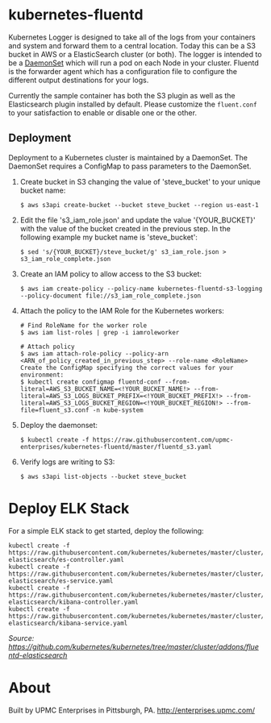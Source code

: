 # kubernetes-fluentd

Kubernetes Logger is designed to take all of the logs from your containers and system and forward them to a central location. Today this can be a S3 bucket in AWS or a ElasticSearch cluster (or both). The logger is intended to be a [DaemonSet](https://kubernetes.io/docs/concepts/workloads/controllers/daemonset/) which will run a pod on each Node in your cluster. Fluentd is the forwarder agent which has a configuration file to configure the different output destinations for your logs. 

Currently the sample container has both the S3 plugin as well as the Elasticsearch plugin installed by default. Please customize the `fluent.conf` to your satisfaction to enable or disable one or the other. 

## Deployment

Deployment to a Kubernetes cluster is maintained by a DaemonSet. The DaemonSet requires a ConfigMap to pass parameters to the DaemonSet. 

1. Create bucket in S3 changing the value of 'steve_bucket' to your unique bucket name:
    ```
    $ aws s3api create-bucket --bucket steve_bucket --region us-east-1
    ```

2. Edit the file 's3_iam_role.json' and update the value '{YOUR_BUCKET}' with the value of the bucket created in the previous step. In the following example my bucket name is 'steve_bucket':
    ```
    $ sed 's/{YOUR_BUCKET}/steve_bucket/g' s3_iam_role.json > s3_iam_role_complete.json
    ```

3. Create an IAM policy to allow access to the S3 bucket:
    ```
    $ aws iam create-policy --policy-name kubernetes-fluentd-s3-logging --policy-document file://s3_iam_role_complete.json
    ```

4. Attach the policy to the IAM Role for the Kubernetes workers:
    ```
    # Find RoleName for the worker role
    $ aws iam list-roles | grep -i iamroleworker
    
    # Attach policy
    $ aws iam attach-role-policy --policy-arn <ARN_of_policy_created_in_previous_step> --role-name <RoleName>
    Create the ConfigMap specifying the correct values for your environment:
    $ kubectl create configmap fluentd-conf --from-literal=AWS_S3_BUCKET_NAME=<!YOUR_BUCKET_NAME!> --from-literal=AWS_S3_LOGS_BUCKET_PREFIX=<!YOUR_BUCKET_PREFIX!> --from-literal=AWS_S3_LOGS_BUCKET_REGION=<!YOUR_BUCKET_REGION!> --from-file=fluent_s3.conf -n kube-system
    ```

5. Deploy the daemonset:
    ```
    $ kubectl create -f https://raw.githubusercontent.com/upmc-enterprises/kubernetes-fluentd/master/fluentd_s3.yaml
    ```

6.  Verify logs are writing to S3:
    ```
    $ aws s3api list-objects --bucket steve_bucket
    ```

# Deploy ELK Stack

For a simple ELK stack to get started, deploy the following:

```
kubectl create -f https://raw.githubusercontent.com/kubernetes/kubernetes/master/cluster/addons/fluentd-elasticsearch/es-controller.yaml
kubectl create -f https://raw.githubusercontent.com/kubernetes/kubernetes/master/cluster/addons/fluentd-elasticsearch/es-service.yaml
kubectl create -f https://raw.githubusercontent.com/kubernetes/kubernetes/master/cluster/addons/fluentd-elasticsearch/kibana-controller.yaml
kubectl create -f https://raw.githubusercontent.com/kubernetes/kubernetes/master/cluster/addons/fluentd-elasticsearch/kibana-service.yaml
```
_Source: https://github.com/kubernetes/kubernetes/tree/master/cluster/addons/fluentd-elasticsearch_

# About

Built by UPMC Enterprises in Pittsburgh, PA. http://enterprises.upmc.com/